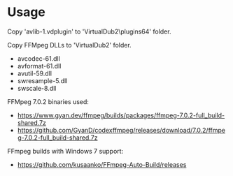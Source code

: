 # Usage

Copy 'avlib-1.vdplugin' to 'VirtualDub2\plugins64' folder.

Copy FFMpeg DLLs to 'VirtualDub2' folder.
* avcodec-61.dll
* avformat-61.dll
* avutil-59.dll
* swresample-5.dll
* swscale-8.dll 

FFMpeg 7.0.2 binaries used:
* https://www.gyan.dev/ffmpeg/builds/packages/ffmpeg-7.0.2-full_build-shared.7z
* https://github.com/GyanD/codexffmpeg/releases/download/7.0.2/ffmpeg-7.0.2-full_build-shared.7z

FFmpeg builds with Windows 7 support:
* https://github.com/kusaanko/FFmpeg-Auto-Build/releases

